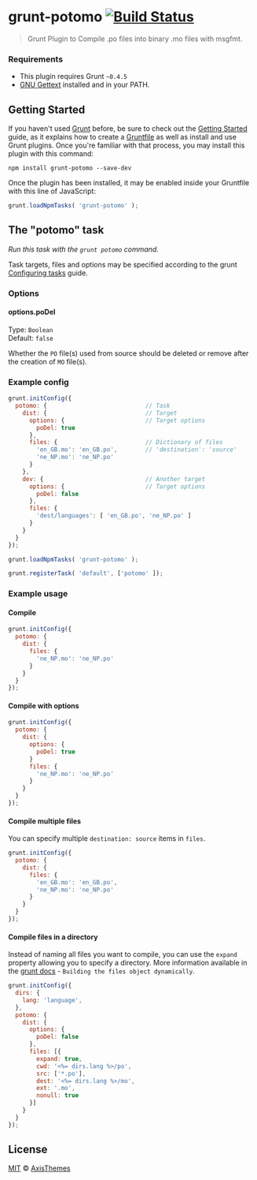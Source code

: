 # grunt-potomo [![Build Status](https://travis-ci.org/axisthemes/grunt-potomo.svg?branch=master)](https://travis-ci.org/axisthemes/grunt-potomo)

> Grunt Plugin to Compile .po files into binary .mo files with msgfmt.

### Requirements
* This plugin requires Grunt `~0.4.5`
* [GNU Gettext](http://www.gnu.org/software/gettext/) installed and in your PATH.

## Getting Started
If you haven't used [Grunt](http://gruntjs.com/) before, be sure to check out the [Getting Started](http://gruntjs.com/getting-started) guide, as it explains how to create a [Gruntfile](http://gruntjs.com/sample-gruntfile) as well as install and use Grunt plugins. Once you're familiar with that process, you may install this plugin with this command:

```shell
npm install grunt-potomo --save-dev
```

Once the plugin has been installed, it may be enabled inside your Gruntfile with this line of JavaScript:

```js
grunt.loadNpmTasks( 'grunt-potomo' );
```

## The "potomo" task
_Run this task with the `grunt potomo` command._

Task targets, files and options may be specified according to the grunt [Configuring tasks](http://gruntjs.com/configuring-tasks) guide.

### Options

#### options.poDel
Type: `Boolean`  
Default: `false`

Whether the `PO` file(s) used from source should be deleted or remove after the creation of `MO` file(s).

### Example config

```js
grunt.initConfig({
  potomo: {                            // Task
    dist: {                            // Target
      options: {                       // Target options
        poDel: true
      },
      files: {                         // Dictionary of files
        'en_GB.mo': 'en_GB.po',        // 'destination': 'source'
        'ne_NP.mo': 'ne_NP.po'
      }
    },
    dev: {                             // Another target
      options: {                       // Target options
        poDel: false
      },
      files: {
        'dest/languages': [ 'en_GB.po', 'ne_NP.po' ]
      }
    }
  }
});

grunt.loadNpmTasks( 'grunt-potomo' );

grunt.registerTask( 'default', ['potomo' ]);
```

### Example usage

#### Compile

```js
grunt.initConfig({
  potomo: {
    dist: {
      files: {
        'ne_NP.mo': 'ne_NP.po'
      }
    }
  }
});
```

#### Compile with options

```js
grunt.initConfig({
  potomo: {
    dist: {
      options: {
        poDel: true
      }
      files: {
        'ne_NP.mo': 'ne_NP.po'
      }
    }
  }
});
```

#### Compile multiple files

You can specify multiple `destination: source` items in `files`.


```js
grunt.initConfig({
  potomo: {
    dist: {
      files: {
        'en_GB.mo': 'en_GB.po',
        'ne_NP.mo': 'ne_NP.po'
      }
    }
  }
});
```

#### Compile files in a directory

Instead of naming all files you want to compile, you can use the `expand` property allowing you to specify a directory. More information available in the [grunt docs](http://gruntjs.com/configuring-tasks#building-the-files-object-dynamically) - `Building the files object dynamically`.

```js
grunt.initConfig({
  dirs: {
    lang: 'language',
  },
  potomo: {
    dist: {
      options: {
        poDel: false
      },
      files: [{
        expand: true,
        cwd: '<%= dirs.lang %>/po',
        src: ['*.po'],
        dest: '<%= dirs.lang %>/mo',
        ext: '.mo',
        nonull: true
      }]
    }
  }
});
```

## License
[MIT](http://opensource.org/licenses/MIT) © [AxisThemes](http://axisthemes.com)
